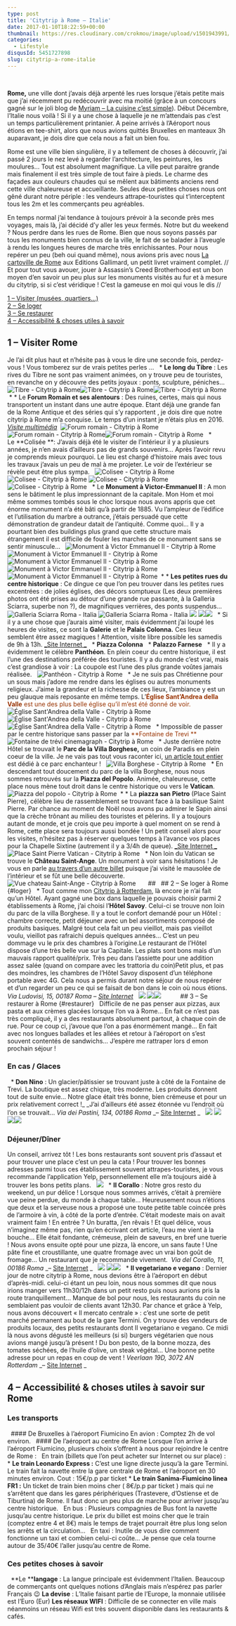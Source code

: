 ```yaml
---
type: post
title: 'Citytrip à Rome – Italie'
date: 2017-01-10T18:22:59+00:00
thumbnail: https://res.cloudinary.com/crokmou/image/upload/v1501943991/weekend-rome-italie-crokmou-blog-cuisine-voyage-belgique-19.jpg
categories: 
  - Lifestyle
disqusId: 5451727898
slug: citytrip-a-rome-italie
---
```


 

**Rome,** une ville dont j’avais déjà arpenté les rues lorsque j’étais petite mais que j’ai récemment pu redécouvrir avec ma moitié (grâce à un concours gagné sur le joli blog de [Myriam – La cuisine c’est simple](http://www.lacuisinecestsimple.com/)). Début Décembre, l’Italie nous voilà ! Si il y a une chose à laquelle je ne m’attendais pas c’est un temps particulièrement printanier. A peine arrivés à l’Aéroport nous étions en tee-shirt, alors que nous avions quittés Bruxelles en manteaux 3h auparavant, je dois dire que cela nous a fait un bien fou.

Rome est une ville bien singulière, il y a tellement de choses à découvrir, j’ai passé 2 jours le nez levé à regarder l’architecture, les peintures, les moulures… Tout est absolument magnifique. La ville peut paraitre grande mais finalement il est très simple de tout faire à pieds. Le charme des façades aux couleurs chaudes qui se mêlent aux bâtiments anciens rend cette ville chaleureuse et accueillante. Seules deux petites choses nous ont gêné durant notre périple : les vendeurs attrape-touristes qui t’interceptent tous les 2m et les commerçants peu agréables.

En temps normal j’ai tendance à toujours prévoir à la seconde près mes voyages, mais là, j’ai décidé d’y aller les yeux fermés. Notre but du weekend ? Nous perdre dans les rues de Rome. Bien que nous soyons passés par tous les monuments bien connus de la ville, le fait de se balader à l’aveugle à rendu les longues heures de marche très enrichissantes. Pour nous repérer un peu (beh oui quand même), nous avions pris avec nous [La cartoville de Rome](http://www.gallimard.fr/Catalogue/GALLIMARD-LOISIRS/Cartoville/Rome4) aux Editions Gallimard, un petit livret vraiment complet. // Et pour tout vous avouer, jouer à Assassin’s Creed Brotherhood est un bon moyen d’en savoir un peu plus sur les monuments visités au fur et à mesure du citytrip, si si c’est véridique ! C’est la gameuse en moi qui vous le dis //

[1 – Visiter (musées, quartiers…)](#visiter)  
[2 – Se loger](#loger)  
[3 – Se restaurer](#restaurer)  
[4 – Accessibilité & choses utiles à savoir](#acces)

## 1 – Visiter Rome

Je l’ai dit plus haut et n’hésite pas à vous le dire une seconde fois, perdez- vous ! Vous tomberez sur de vrais petites perles …   * **Le long du Tibre** : Les rives du Tibre ne sont pas vraiment animées, on y trouve peu de touristes, en revanche on y découvre des petits joyaux : ponts, sculpture, péniches…   ![Tibre - Citytrip à Rome](http://www.crokmou.com/wp-content/uploads/2016/12/weekend-rome-italie-crokmou-blog-cuisine-voyage-belgique-2.jpg)![Tibre - Citytrip à Rome](http://www.crokmou.com/wp-content/uploads/2016/12/weekend-rome-italie-crokmou-blog-cuisine-voyage-belgique-1.jpg)![Tibre - Citytrip à Rome](http://www.crokmou.com/wp-content/uploads/2016/12/weekend-rome-italie-crokmou-blog-cuisine-voyage-belgique-42.jpg)  *   *   Le **Forum Romain et ses alentours** : Des ruines, certes, mais qui nous transportent un instant dans une autre époque. Etant déjà une grande fan de la Rome Antique et des séries qui s’y rapportent , je dois dire que notre citytrip à Rome m’a conquise. Le temps d’un instant je n’étais plus en 2016\. [_Visite multimédia_](http://archeoroma.beniculturali.it/carcer-tullianum/)  ![Forum romain - Citytrip à Rome](http://www.crokmou.com/wp-content/uploads/2016/12/weekend-rome-italie-crokmou-blog-cuisine-voyage-belgique-3.jpg) ![Forum romain - Citytrip à Rome](http://www.crokmou.com/wp-content/uploads/2016/12/weekend-rome-italie-crokmou-blog-cuisine-voyage-belgique-87.jpg)![Forum romain - Citytrip à Rome](http://www.crokmou.com/wp-content/uploads/2016/12/weekend-rome-italie-crokmou-blog-cuisine-voyage-belgique-8.jpg)   * Le **Colisée **: J’avais déjà été le visiter de l’intérieur il y a plusieurs années, je n’en avais d’ailleurs pas de grands souvenirs… Après l’avoir revu je comprends mieux pourquoi. Le lieu est chargé d’histoire mais avec tous les travaux j’avais un peu de mal à me projeter. Le voir de l’extérieur se révèle peut être plus sympa.   ![Colisee - Citytrip à Rome](http://www.crokmou.com/wp-content/uploads/2016/12/weekend-rome-italie-crokmou-blog-cuisine-voyage-belgique-91.jpg) ![Colisee - Citytrip à Rome](http://www.crokmou.com/wp-content/uploads/2016/12/weekend-rome-italie-crokmou-blog-cuisine-voyage-belgique-89.jpg) ![Colisee - Citytrip à Rome](http://www.crokmou.com/wp-content/uploads/2016/12/weekend-rome-italie-crokmou-blog-cuisine-voyage-belgique-90.jpg)![Colisee - Citytrip à Rome](http://www.crokmou.com/wp-content/uploads/2016/12/weekend-rome-italie-crokmou-blog-cuisine-voyage-belgique-88.jpg)   * Le **Monument à Victor-Emmanuel II** : A mon sens le bâtiment le plus impressionnant de la capitale. Mon Hom et moi même sommes tombés sous le choc lorsque nous avons appris que cet énorme monument n’a été bâti qu’à partir de 1885\. Vu l’ampleur de l’édifice et l’utilisation du marbre a outrance, j’étais persuadé que cette démonstration de grandeur datait de l’antiquité. Comme quoi… Il y a pourtant bien des buildings plus grand que cette structure mais étrangement il est difficile de fouler les marches de ce monument sans se sentir minuscule…   ![Monument à Victor Emmanuel II - Citytrip à Rome](http://www.crokmou.com/wp-content/uploads/2016/12/weekend-rome-italie-crokmou-blog-cuisine-voyage-belgique-11.jpg) ![Monument à Victor Emmanuel II - Citytrip à Rome](http://www.crokmou.com/wp-content/uploads/2016/12/weekend-rome-italie-crokmou-blog-cuisine-voyage-belgique-12.jpg)![Monument à Victor Emmanuel II - Citytrip à Rome](http://www.crokmou.com/wp-content/uploads/2016/12/weekend-rome-italie-crokmou-blog-cuisine-voyage-belgique-14.jpg) ![Monument à Victor Emmanuel II - Citytrip à Rome](http://www.crokmou.com/wp-content/uploads/2016/12/weekend-rome-italie-crokmou-blog-cuisine-voyage-belgique-13.jpg)![Monument à Victor Emmanuel II - Citytrip à Rome](http://www.crokmou.com/wp-content/uploads/2016/12/weekend-rome-italie-crokmou-blog-cuisine-voyage-belgique-15.jpg)  *   *   **Les petites rues du centre historique** : Ce dingue ce que l’on peu trouver dans les petites rues excentrées : de jolies églises, des décors somptueux (Les deux premières photos ont été prises au détour d’une grande rue passante, à la Galleria Sciarra, superbe non ?), de magnifiques verrières, des ponts suspendus…  ![Galleria Sciarra Roma - Italia](http://www.crokmou.com/wp-content/uploads/2016/12/weekend-rome-italie-crokmou-blog-cuisine-voyage-belgique-16.jpg) ![Galleria Sciarra Roma - Italia](http://www.crokmou.com/wp-content/uploads/2016/12/weekend-rome-italie-crokmou-blog-cuisine-voyage-belgique-17.jpg) ![](http://www.crokmou.com/wp-content/uploads/2016/12/weekend-rome-italie-crokmou-blog-cuisine-voyage-belgique-10.jpg) ![](http://www.crokmou.com/wp-content/uploads/2016/12/weekend-rome-italie-crokmou-blog-cuisine-voyage-belgique-72.jpg)![](http://www.crokmou.com/wp-content/uploads/2016/12/weekend-rome-italie-crokmou-blog-cuisine-voyage-belgique.jpg)   * Si il y a une chose que j’aurais aimé visiter, mais évidemment j’ai loupé les heures de visites, ce sont la **Galerie** et le **Palais Colonna.** Ces lieux semblent être assez magiques ! Attention, visite libre possible les samedis de 9h à 13h. [_Site Internet _](http://www.galleriacolonna.it/fr/)   * **Piazza Colonna**   * **Palazzo Farnese**   * Il y a évidemment le célèbre **Panthéon**. En plein coeur du centre historique, il est l’une des destinations préférée des touristes. Il y a du monde c’est vrai, mais c’est grandiose à voir : La coupole est l’une des plus grande voûtes jamais réalisée.   ![Panthéon - Citytrip à Rome](http://www.crokmou.com/wp-content/uploads/2016/12/weekend-rome-italie-crokmou-blog-cuisine-voyage-belgique-76.jpg)   * Je ne suis pas Chrétienne pour un sous mais j’adore me rendre dans les églises ou autres monuments religieux. J’aime la grandeur et la richesse de ces lieux, l’ambiance y est un peu glauque mais reposante en même temps. L’<span style="color: #993300;">**Église Sant’Andrea della Valle** est une des plus belle église qu’il m’est été donné de voir. </span>   ![Église Sant'Andrea della Valle - Citytrip à Rome](http://www.crokmou.com/wp-content/uploads/2016/12/weekend-rome-italie-crokmou-blog-cuisine-voyage-belgique-74.jpg) ![Église Sant'Andrea della Valle - Citytrip à Rome](http://www.crokmou.com/wp-content/uploads/2017/01/weekend-rome-italie-crokmou-blog-cuisine-voyage-belgique-73.jpg)![Église Sant'Andrea della Valle - Citytrip à Rome](http://www.crokmou.com/wp-content/uploads/2016/12/weekend-rome-italie-crokmou-blog-cuisine-voyage-belgique-75.jpg)   * Impossible de passer par le centre historique sans passer par la <span style="color: #993300;">**Fontaine de Trevi **</span>   ![Fontaine de trévi cinemagraph - Citytrip à Rome](http://www.crokmou.com/wp-content/uploads/2017/01/fontaine-trevi-cinemagraph-crokmou.gif)   * Juste derrière notre Hôtel se trouvait le **Parc de la Villa Borghese,** un coin de Paradis en plein coeur de la ville. Je ne vais pas tout vous raconter ici, [un article tout entier](http://www.crokmou.com/2017/01/visiter-jardins-villa-borghese-rome) est dédié à ce parc enchanteur !   ![Villa Borghese - Citytrip à Rome](http://www.crokmou.com/wp-content/uploads/2016/12/weekend-rome-italie-crokmou-blog-cuisine-voyage-belgique-29.jpg)   * En descendant tout doucement du parc de la villa Borghese, nous nous sommes retrouvés sur la **Piazza del Popolo**. Animée, chaleureuse, cette place nous mène tout droit dans le centre historique ou vers le **Vatican**.     ![Piazza del popolo - Citytrip à Rome](http://www.crokmou.com/wp-content/uploads/2016/12/weekend-rome-italie-crokmou-blog-cuisine-voyage-belgique-41.jpg)  *   *   La **piazza san Pietro** (Place Saint Pierre), célèbre lieu de rassemblement se trouvant face à la basilique Saint Pierre. Par chance au moment de Noël nous avons pu admirer le Sapin ainsi que la crèche trônant au milieu des touristes et pèlerins. Il y a toujours autant de monde, et je crois que peu importe à quel moment on se rend à Rome, cette place sera toujours aussi bondée ! Un petit conseil alors pour les visites, n’hésitez pas à réserver quelques temps à l’avance vos places pour la Chapelle Sixtine (autrement il y a 3/4h de queue). [_Site Internet _](http://www.museivaticani.va/)  ![Place Saint Pierre Vatican - Citytrip à Rome](http://www.crokmou.com/wp-content/uploads/2016/12/weekend-rome-italie-crokmou-blog-cuisine-voyage-belgique-43.jpg)   * Non loin du Vatican se trouve le **Château Saint-Ange**. Un monument à voir sans hésitations ! Je vous en parle [au travers d’un autre billet](http://www.crokmou.com/2017/04/visite-chateau-saint-ange-rome) puisque j’ai visité le mausolée de l’intérieur et se fût une belle découverte.   ![Vue chateau Saint-Ange - Citytrip à Rome](http://www.crokmou.com/wp-content/uploads/2016/12/weekend-rome-italie-crokmou-blog-cuisine-voyage-belgique-68.jpg)       ##   ## 2 – Se loger à Rome {#loger}   * Tout comme mon [Citytrip à Rotterdam](http://www.crokmou.com/2016/11/citytrip-a-rotterdam), là encore je n’ai fait qu’un Hôtel. Ayant gagné une box dans laquelle je pouvais choisir parmi 2 établissements à Rome, j’ai choisi l’**Hôtel Savoy**. Celui-ci se trouve non loin du parc de la villa Borghese. Il y a tout le confort demandé pour un Hôtel : chambre correcte, petit déjeuner avec un bel assortiments composé de produits basiques. Malgré tout cela fait un peu vieillot, mais pas vieillot voulu, vieillot pas rafraichi depuis quelques années… C’est un peu dommage vu le prix des chambres à l’origine.Le restaurant de l’Hôtel dispose d’une très belle vue sur la Capitale. Les plats sont bons mais d’un mauvais rapport qualité/prix. Très peu dans l’assiette pour une addition assez salée (quand on compare avec les trattoria du coin)Petit plus, et pas des moindres, les chambres de l’Hôtel Savoy disposent d’un téléphone portable avec 4G. Cela nous a permis durant notre séjour de nous repérer et d’un regarder un peu ce qui se faisait de bon dans le coin où nous étions. _Via Ludovisi, 15, 00187 Roma_ – _[Site Internet](http://www.savoy.it/)_   ![](http://www.crokmou.com/wp-content/uploads/2016/12/weekend-rome-italie-crokmou-blog-cuisine-voyage-belgique-22.jpg) ![](http://www.crokmou.com/wp-content/uploads/2016/12/weekend-rome-italie-crokmou-blog-cuisine-voyage-belgique-18.jpg)![](http://www.crokmou.com/wp-content/uploads/2016/12/weekend-rome-italie-crokmou-blog-cuisine-voyage-belgique-21.jpg)           ## 3 – Se restaurer à Rome {#restaurer}   Difficile de ne pas penser aux pizzas, aux pasta et aux crèmes glacées lorsque l’on va à Rome… En fait ce n’est pas très compliqué, il y a des restaurants absolument partout, à chaque coin de rue. Pour ce coup ci, j’avoue que l’on a pas énormément mangé… En fait avec nos longues ballades et les allées et retour à l’aéroport on s’est souvent contentés de sandwichs… J’espère me rattraper lors d emon prochain séjour !  

### En cas / Glaces

  * **Don Nino** : Un glacier/pâtissier se trouvant juste à côté de la Fontaine de Trevi. La boutique est assez chique, très moderne. Les produits donnent tout de suite envie… Notre glace était très bonne, bien crémeuse et pour un prix relativement correct !_ _J’ai d’ailleurs été assez étonnée vu l’endroit où l’on se trouvait… _Via dei Pastini, 134, 00186 Roma_ _– [Site Internet](http://www.don-nino.it/fr/gelateria/) _   ![](http://www.crokmou.com/wp-content/uploads/2016/12/weekend-rome-italie-crokmou-blog-cuisine-voyage-belgique-82.jpg) ![](http://www.crokmou.com/wp-content/uploads/2016/12/weekend-rome-italie-crokmou-blog-cuisine-voyage-belgique-78.jpg) ![](http://www.crokmou.com/wp-content/uploads/2016/12/weekend-rome-italie-crokmou-blog-cuisine-voyage-belgique-77.jpg)![](http://www.crokmou.com/wp-content/uploads/2016/12/weekend-rome-italie-crokmou-blog-cuisine-voyage-belgique-80.jpg)    

### Déjeuner/Dîner

Un conseil, arrivez tôt ! Les bons restaurants sont souvent pris d’assaut et pour trouver une place c’est un peu la cata ! Pour trouver les bonnes adresses parmi tous ces établissement souvent attrapes-touristes, je vous recommande l’application Yelp, personnellement elle m’a toujours aidé à trouver les bons petits plans.   ![](http://www.crokmou.com/wp-content/uploads/2016/12/weekend-rome-italie-crokmou-blog-cuisine-voyage-belgique-71.jpg)   * **Il Corallo** : Notre gros resto du weekend, un pur délice ! Lorsque nous sommes arrivés, c’était à première vue peine perdue, du monde à chaque table… Heureusement nous n’étions que deux et la serveuse nous a proposé une toute petite table coincée près de l’armoire à vin, à côté de la porte d’entrée. C’était modeste mais on avait vraiment faim ! En entrée ? Un buratta, j’en rêvais ! Et quel délice, vous n’imaginez même pas, rien qu’en écrivant cet article, l’eau me vient à la bouche… Elle était fondante, crémeuse, plein de saveurs, en bref une tuerie ! Nous avons ensuite opté pour une pizza, là encore, un sans faute ! Une pâte fine et croustillante, une quatre fromage avec un vrai bon goût de fromage… Un restaurant que je recommande vivement.  _Via del Corallo, 11, 00186 Roma_ _– [Site Internet](https://www.facebook.com/IL-CORALLO-174302579288488/) _   ![](http://www.crokmou.com/wp-content/uploads/2016/12/weekend-rome-italie-crokmou-blog-cuisine-voyage-belgique-94.jpg) ![](http://www.crokmou.com/wp-content/uploads/2016/12/weekend-rome-italie-crokmou-blog-cuisine-voyage-belgique-93.jpg)![](http://www.crokmou.com/wp-content/uploads/2016/12/weekend-rome-italie-crokmou-blog-cuisine-voyage-belgique-95.jpg)   * **Il vegetariano e vegano** : Dernier jour de notre citytrip à Rome, nous devions être à l’aéroport en début d’après-midi. celui-ci étant un peu loin, nous nous sommes dit que nous irions manger vers 11h30/12h dans un petit resto puis nous aurions pris la route tranquillement… Manque de bol pour nous, les restaurants du coin ne semblaient pas vouloir de clients avant 12h30\. Par chance et grâce à Yelp, nous avons découvert « Il mercato centrale » : c’est une sorte de petit marché permanent au bout de la gare Termini. On y trouve des vendeurs de produits locaux, des petits restaurants dont Il vegetariano e vegano. Ce midi là nous avons dégusté les meilleurs (si si) burgers végétarien que nous avions mangé jusqu’à présent ! Du bon pesto, de la bonne mozza, des tomates séchées, de l’huile d’olive, un steak végétal… Une bonne petite adresse pour un repas en coup de vent ! _Veerlaan 19D, 3072 AN Rotterdam_ _– [Site Internet](http://www.mercatocentrale.it/roma/) _      

## 4 – Accessibilité & choses utiles à savoir sur Rome

### Les transports

  #### De Bruxelles à l’aéroport Fiumicino En avion : Comptez 2h de vol environ.   #### De l’aéroport au centre de Rome Lorsque l’on arrive à l’aéroport Fiumicino, plusieurs choix s’offrent à nous pour rejoindre le centre de Rome :   En train (billets que l’on peut acheter sur Internet ou sur place) : * **Le train Leonardo Express :** C’est une ligne directe jusqu’à la gare Termini. Le train fait la navette entre la gare centrale de Rome et l’aéroport en 30 minutes environ. Cout : 15€/p.p par ticket * **Le train Sanima-Fiumicino linea FR1 :** Un ticket de train bien moins cher ( 8€/p.p par ticket ) mais qui ne s’arrêtent que dans les gares périphériques (Trastevere, d’Ostiense et de Tiburtina) de Rome. Il faut donc un peu plus de marche pour arriver jusqu’au centre historique.   En bus : Plusieurs compagnies de Bus font la navette jusqu’au centre historique. Le prix du billet est moins cher que le train (comptez entre 4 et 8€) mais le temps de trajet pourrait être plus long selon les arrêts et la circulation…   En taxi : Inutile de vous dire comment fonctionne un taxi et combien celui-ci coûte… Je pense que cela tourne autour de 35/40€ l’aller jusqu’au centre de Rome.    

### Ces petites choses à savoir

  **Le ****langage** : La langue principale est évidemment l’Italien. Beaucoup de commerçants ont quelques notions d’Anglais mais n’espérez pas parler Français 😉 **La devise** : L’Italie faisant partie de l’Europe, la monnaie utilisée est l’Euro (Eur) **Les réseaux WIFI** : Difficile de se connecter en ville mais néanmoins un réseau Wifi est très souvent disponible dans les restaurants & cafés.